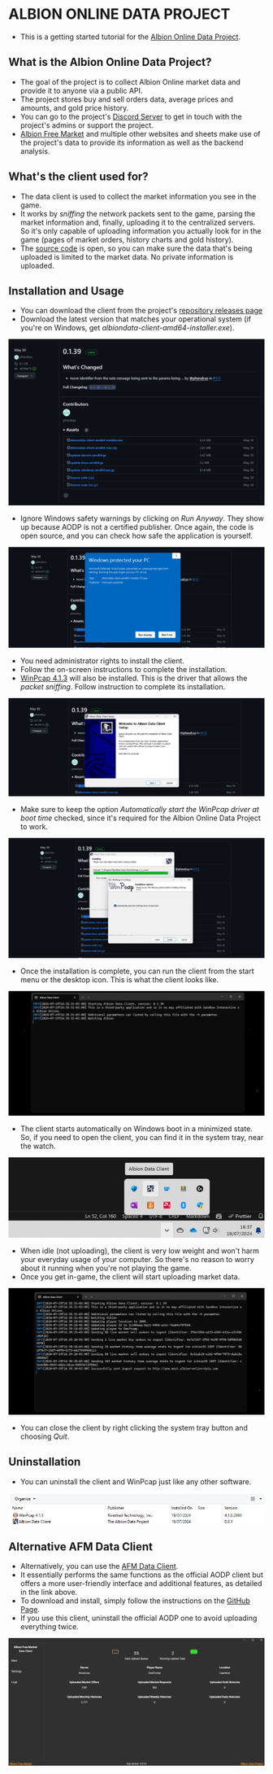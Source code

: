 <!--
title: "The Albion Online Data Project Client Tutorial"
summary: "Learn how to install and use The Albion Online Data Project client to gather Albion Online market prices."
author: "Albion Free Market"
createdAt: "2024-07-19"
updatedAt: "2024-07-19"
category: "tutorial"
tags: ["aodp", "client"]
-->

# ALBION ONLINE DATA PROJECT

- This is a getting started tutorial for the [Albion Online Data Project](https://www.albion-online-data.com/).

## What is the Albion Online Data Project?

- The goal of the project is to collect Albion Online market data and provide it to anyone via a public API.
- The project stores buy and sell orders data, average prices and amounts, and gold price history.
- You can go to the project's [Discord Server](https://discord.gg/TWz64zPFtC) to get in touch with the project's admins or support the project.
- [Albion Free Market](https://albionfreemarket.com) and multiple other websites and sheets make use of the project's data to provide its information as well as the backend analysis.

## What's the client used for?

- The data client is used to collect the market information you see in the game.
- It works by _sniffing_ the network packets sent to the game, parsing the market information and, finally, uploading it to the centralized servers. So it's only capable of uploading information you actually look for in the game (pages of market orders, history charts and gold history).
- The [source code](https://github.com/ao-data/albiondata-client) is open, so you can make sure the data that's being uploaded is limited to the market data. No private information is uploaded.

## Installation and Usage

- You can download the client from the project's [repository releases page](https://github.com/ao-data/albiondata-client/releases)
- Download the latest version that matches your operational system (if you're on Windows, get _albiondata-client-amd64-installer.exe_).

![AODP Installation](https://raw.githubusercontent.com/JPCodeCraft/AlbionFreeMarketTutorials/main/tutorials/aodp/image.png)

- Ignore Windows safety warnings by clicking on _Run Anyway_. They show up because AODP is not a certified publisher. Once again, the code is open source, and you can check how safe the application is yourself.

![AODP Installation](https://raw.githubusercontent.com/JPCodeCraft/AlbionFreeMarketTutorials/main/tutorials/aodp/image-1.png)

- You need administrator rights to install the client.
- Follow the on-screen instructions to complete the installation.
- [WinPcap 4.1.3](https://www.winpcap.org/) will also be installed. This is the driver that allows the _packet sniffing_. Follow instruction to complete its installation.

![AODP Installation](https://raw.githubusercontent.com/JPCodeCraft/AlbionFreeMarketTutorials/main/tutorials/aodp/image-2.png)

- Make sure to keep the option _Automatically start the WinPcap driver at boot time_ checked, since it's required for the Albion Online Data Project to work.

![AODP Installation](https://raw.githubusercontent.com/JPCodeCraft/AlbionFreeMarketTutorials/main/tutorials/aodp/image-3.png)

- Once the installation is complete, you can run the client from the start menu or the desktop icon. This is what the client looks like.

![AODP Installation](https://raw.githubusercontent.com/JPCodeCraft/AlbionFreeMarketTutorials/main/tutorials/aodp/image-4.png)

- The client starts automatically on Windows boot in a minimized state. So, if you need to open the client, you can find it in the system tray, near the watch.

![AODP Installation](https://raw.githubusercontent.com/JPCodeCraft/AlbionFreeMarketTutorials/main/tutorials/aodp/image-5.png)

- When idle (not uploading), the client is very low weight and won't harm your everyday usage of your computer. So there's no reason to worry about it running when you're not playing the game.
- Once you get in-game, the client will start uploading market data.

![AODP Installation](https://raw.githubusercontent.com/JPCodeCraft/AlbionFreeMarketTutorials/main/tutorials/aodp/image-6.png)

- You can close the client by right clicking the system tray button and choosing _Quit_.

## Uninstallation

- You can uninstall the client and WinPcap just like any other software.

![AODP Installation](https://raw.githubusercontent.com/JPCodeCraft/AlbionFreeMarketTutorials/main/tutorials/aodp/image-7.png)

## Alternative AFM Data Client

- Alternatively, you can use the [AFM Data Client](https://github.com/JPCodeCraft/AlbionDataAvalonia/).
- It essentially performs the same functions as the official AODP client but offers a more user-friendly interface and additional features, as detailed in the link above.
- To download and install, simply follow the instructions on the [GitHub Page](https://github.com/JPCodeCraft/AlbionDataAvalonia/).
- If you use this client, uninstall the official AODP one to avoid uploading everything twice.

![AFM Data Client](https://raw.githubusercontent.com/JPCodeCraft/AlbionFreeMarketTutorials/main/tutorials/aodp/image-8.png)
